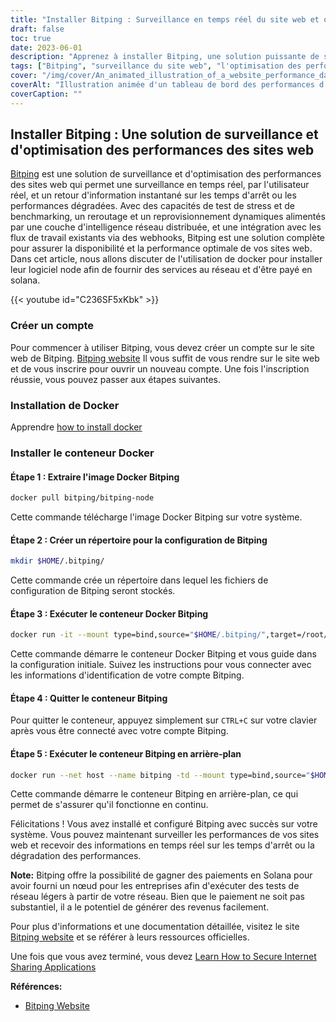 ```yaml
---
title: "Installer Bitping : Surveillance en temps réel du site web et optimisation des performances"
draft: false
toc: true
date: 2023-06-01
description: "Apprenez à installer Bitping, une solution puissante de surveillance et d'optimisation des performances des sites web, pour un retour d'information en temps réel sur les temps d'arrêt et les performances dégradées."
tags: ["Bitping", "surveillance du site web", "l'optimisation des performances", "suivi en temps réel", "temps d'arrêt", "dégradation des performances", "tests de résistance", "l'étalonnage des performances", "reroutage dynamique", "reprovisionnement", "intelligence du réseau", "webhooks", "Solana", "nœud", "tests de réseaux légers", "paiements", "revenus", "performance du site web", "analyse du site web", "surveillance du web", "le contrôle des performances", "surveillance du temps de fonctionnement", "suivi des utilisateurs réels", "test du réseau", "retour d'information sur le site web", "alertes sur le site web", "couche d'intelligence du réseau", "solution de surveillance", "performance du web", "les mesures de performance"]
cover: "/img/cover/An_animated_illustration_of_a_website_performance_dashboard.png"
coverAlt: "Illustration animée d'un tableau de bord des performances d'un site web avec des mesures et des alertes en temps réel."
coverCaption: ""
---
```


## Installer Bitping : Une solution de surveillance et d'optimisation des performances des sites web

[Bitping](https://bitping.com) est une solution de surveillance et d'optimisation des performances des sites web qui permet une surveillance en temps réel, par l'utilisateur réel, et un retour d'information instantané sur les temps d'arrêt ou les performances dégradées. Avec des capacités de test de stress et de benchmarking, un reroutage et un reprovisionnement dynamiques alimentés par une couche d'intelligence réseau distribuée, et une intégration avec les flux de travail existants via des webhooks, Bitping est une solution complète pour assurer la disponibilité et la performance optimale de vos sites web. Dans cet article, nous allons discuter de l'utilisation de docker pour installer leur logiciel node afin de fournir des services au réseau et d'être payé en solana.

{{< youtube id="C236SF5xKbk" >}}

### Créer un compte

Pour commencer à utiliser Bitping, vous devez créer un compte sur le site web de Bitping. [Bitping website](https://bitping.com) Il vous suffit de vous rendre sur le site web et de vous inscrire pour ouvrir un nouveau compte. Une fois l'inscription réussie, vous pouvez passer aux étapes suivantes.

### Installation de Docker

Apprendre [how to install docker](https://simeononsecurity.ch/other/creating-profitable-low-powered-crypto-miners/#installing-docker)

### Installer le conteneur Docker

#### Étape 1 : Extraire l'image Docker Bitping
```bash
docker pull bitping/bitping-node
```

Cette commande télécharge l'image Docker Bitping sur votre système.

#### Étape 2 : Créer un répertoire pour la configuration de Bitping

```bash
mkdir $HOME/.bitping/
```
Cette commande crée un répertoire dans lequel les fichiers de configuration de Bitping seront stockés.

#### Étape 3 : Exécuter le conteneur Docker Bitping

```bash
docker run -it --mount type=bind,source="$HOME/.bitping/",target=/root/.bitping bitping/bitping-node:latest
```

Cette commande démarre le conteneur Docker Bitping et vous guide dans la configuration initiale. Suivez les instructions pour vous connecter avec les informations d'identification de votre compte Bitping.

#### Étape 4 : Quitter le conteneur Bitping
Pour quitter le conteneur, appuyez simplement sur `CTRL+C` sur votre clavier après vous être connecté avec votre compte Bitping.

#### Étape 5 : Exécuter le conteneur Bitping en arrière-plan
```bash
docker run --net host --name bitping -td --mount type=bind,source="$HOME/.bitping/",target=/root/.bitping bitping/bitping-node:latest
```

Cette commande démarre le conteneur Bitping en arrière-plan, ce qui permet de s'assurer qu'il fonctionne en continu.

Félicitations ! Vous avez installé et configuré Bitping avec succès sur votre système. Vous pouvez maintenant surveiller les performances de vos sites web et recevoir des informations en temps réel sur les temps d'arrêt ou la dégradation des performances.

**Note:** Bitping offre la possibilité de gagner des paiements en Solana pour avoir fourni un nœud pour les entreprises afin d'exécuter des tests de réseau légers à partir de votre réseau. Bien que le paiement ne soit pas substantiel, il a le potentiel de générer des revenus facilement.

Pour plus d'informations et une documentation détaillée, visitez le site [Bitping website](https://bitping.com) et se référer à leurs ressources officielles.

Une fois que vous avez terminé, vous devez [Learn How to Secure Internet Sharing Applications](https://simeononsecurity.ch/other/how-to-secure-internet-sharing-applications/)

**Références:**

- [Bitping Website](https://bitping.com)
